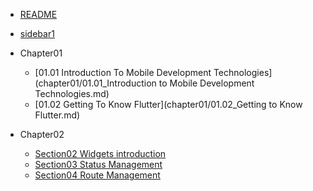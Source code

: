 - [README](README.md)
- [ sidebar1](_sidebar1.md)

- Chapter01
  - [01.01 Introduction To Mobile Development Technologies](chapter01/01.01_Introduction to Mobile Development Technologies.md)
  - [01.02 Getting To Know Flutter](chapter01/01.02_Getting to Know Flutter.md)

- Chapter02
  - [Section02 Widgets introduction](chapter02/section02-widgets_introduction.md)
  - [Section03 Status Management](chapter02/section03-Status_Management.md)
  - [Section04 Route Management](chapter02/section04-Route_Management.md)
